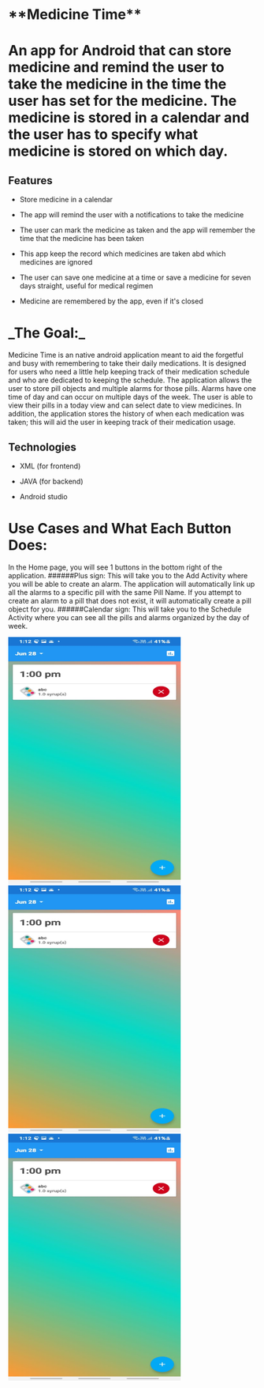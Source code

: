 <h1>**Medicine Time**<h1>

An app for Android that can store medicine and remind the user to take the medicine in the time the user has set for the medicine. The medicine is stored in a calendar and the user has to specify what medicine is stored on which day. 
 
## Features

- Store medicine in a calendar

- The app will remind the user with a notifications to take the medicine

- The user can mark the medicine as taken and the app will remember the time that the medicine has been taken

- This app keep the record which medicines are taken abd which medicines are ignored

- The user can save one medicine at a time or save a medicine for seven days straight, useful for medical regimen

- Medicine are remembered by the app, even if it's closed

<h1>_The Goal:_</h1>

Medicine Time is an native android application meant to aid the forgetful and busy with remembering to take their daily medications. It is designed for users who need a little help keeping track of their medication schedule and who are dedicated to keeping the schedule. The application allows the user to store pill objects and multiple alarms for those pills. Alarms have one time of day and can occur on multiple days of the week. The user is able to view their pills in a today view and can select date to view medicines. In addition, the application stores the history of when each medication was taken; this will aid the user in keeping track of their medication usage.
  
## Technologies

- XML (for frontend)

- JAVA (for backend)

- Android studio 


<h1>Use Cases and What Each Button Does:</h1>

In the Home page, you will see 1 buttons in the bottom right of the application. ######Plus sign: This will take you to the Add Activity where you will be able to create an alarm. The application will automatically link up all the alarms to a specific pill with the same Pill Name. If you attempt to create an alarm to a pill that does not exist, it will automatically create a pill object for you. ######Calendar sign: This will take you to the Schedule Activity where you can see all the pills and alarms organized by the day of week.


<img src="https://github.com/singhanshika311/Medicine-Time/blob/master/m1.jpeg" height=500 width=350/> 
<img src="https://github.com/singhanshika311/Medicine-Time/blob/master/m1.jpeg" height=500 width=350"/>
<img src="https://github.com/singhanshika311/Medicine-Time/blob/master/m1.jpeg" height=500 width=350"/>
